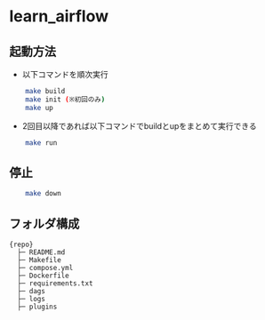 # learn_airflow

## 起動方法

- 以下コマンドを順次実行

```bash
    make build
    make init (※初回のみ)
    make up
```
- 2回目以降であれば以下コマンドでbuildとupをまとめて実行できる

```bash
    make run
```

## 停止

```bash
    make down
```

## フォルダ構成


```
{repo}
  ├─ README.md
  ├─ Makefile
  ├─ compose.yml
  ├─ Dockerfile
  ├─ requirements.txt
  ├─ dags
  ├─ logs
  ├─ plugins
```